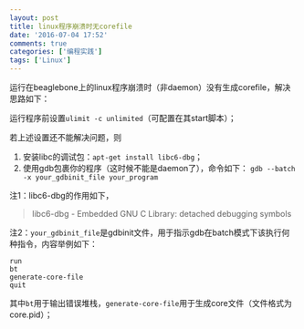 ```yaml
---
layout: post
title: linux程序崩溃时无corefile
date: '2016-07-04 17:52'
comments: true
categories: ['编程实践'] 
tags: ['Linux']
---
```


运行在beaglebone上的linux程序崩溃时（非daemon）没有生成corefile，解决思路如下：

<!--more-->

运行程序前设置`ulimit -c unlimited`（可配置在其start脚本）；

若上述设置还不能解决问题，则
1. 安装libc的调试包：`apt-get install libc6-dbg`；
2. 使用gdb包裹你的程序（这时候不能是daemon了），命令如下：
`gdb --batch -x your_gdbinit_file your_program`

注1：libc6-dbg的作用如下，
> libc6-dbg - Embedded GNU C Library: detached debugging symbols

注2：`your_gdbinit_file`是gdbinit文件，用于指示gdb在batch模式下该执行何种指令，内容举例如下：

```
run
bt
generate-core-file
quit
```

其中`bt`用于输出错误堆栈，`generate-core-file`用于生成core文件（文件格式为core.pid）；

